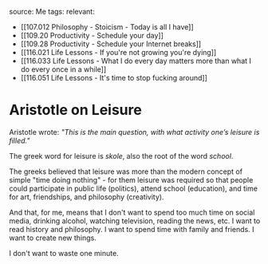 source: Me
tags:
relevant:
- [[107.012 Philosophy - Stoicism - Today is all I have]]
- [[109.20 Productivity - Schedule your day]]
- [[109.28 Productivity - Schedule your Internet breaks]]
- [[116.021 Life Lessons - If you're not growing you're dying]]
- [[116.033 Life Lessons - What I do every day matters more than what I do every once in a while]]
- [[116.051 Life Lessons - It's time to stop fucking around]]

# Aristotle on Leisure

Aristotle wrote: _"This is the main question, with what activity one’s leisure is filled."_

The greek word for leisure is _skole_, also the root of the word _school_. 

The greeks believed that leisure was more than the modern concept of simple "time doing nothing" - for them leisure was required so that people could participate in public life (politics), attend school (education), and time for art, friendships, and philosophy (creativity).

And that, for me, means that I don't want to spend too much time on social media, drinking alcohol, watching television, reading the news, etc. I want to read history and philosophy. I want to spend time with family and friends. I want to create new things.

I don't want to waste one minute.